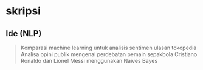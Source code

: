 # skripsi

## Ide (NLP)
> Komparasi machine learning untuk analisis sentimen ulasan tokopedia
> Analisa opini publik mengenai perdebatan pemain sepakbola Cristiano Ronaldo dan Lionel Messi menggunakan Naives Bayes